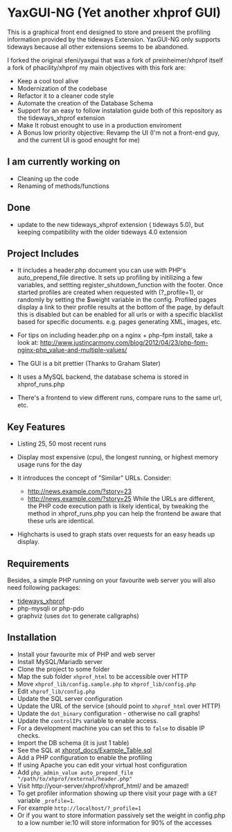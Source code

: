 YaxGUI-NG (Yet another xhprof GUI)
=========

This is a graphical front end designed to store and present the profiling information provided by the tideways Extension.
YaxGUI-NG only supports tideways because all other extensions seems to be abandoned.

I forked the original sfeni/yaxgui that was a fork of preinheimer/xhprof itself a fork of phacility/xhprof
 my main objectives with this fork are:
* Keep a cool tool alive
* Modernization of the codebase 
* Refactor it to a cleaner code style
* Automate the creation of the Database Schema
* Support for an easy to follow instalation guide both of this repository as the tideways_xhprof extension
* Make It robust enought to use in a production enviroment
* A Bonus low priority objective: Revamp the UI (I'm not a front-end guy, and the current UI is good enought for me)



I am currently working on
-----------------

* Cleaning up the code
* Renaming of methods/functions

Done
----

* update to the new tideways_xhprof extension ( tideways 5.0), but keeping compatibility with the older 
tideways 4.0 extension

Project Includes
----------------

* It includes a header.php document you can use with PHP's auto\_prepend\_file directive. 
It sets up profiling by initilizing a few variables, and settting register_shutdown_function with the footer. 
Once started profiles are created when requested with (?\_profile=1), or randomly by setting the $weight variable in the config. 
Profiled pages display a link to their profile results at the bottom of the page, by default this is disabled but can
be enabled for all urls or with a specific blacklist based for specific documents. e.g. pages generating XML, images, etc.

* For tips on including header.php on a nginx + php-fpm install, take a look at: http://www.justincarmony.com/blog/2012/04/23/php-fpm-nginx-php_value-and-multiple-values/

* The GUI is a bit prettier (Thanks to Graham Slater)

* It uses a MySQL backend, the database schema is stored in xhprof\_runs.php 

* There's a frontend to view different runs, compare runs to the same url, etc.

Key Features
-------------

* Listing 25, 50 most recent runs
* Display most expensive (cpu), the longest running, or highest memory usage runs for the day

* It introduces the concept of "Similar" URLs. Consider:
  * http://news.example.com/?story=23
  * http://news.example.com/?story=25
  While the URLs are different, the PHP code execution path is likely identical,
  by tweaking the method in xhprof\_runs.php you can help the frontend be aware
  that these urls are identical.

* Highcharts is used to graph stats over requests for an 
  easy heads up display.

Requirements
------------

Besides, a simple PHP running on your favourite web server you will also need following packages:

* [tideways_xhprof](https://github.com/tideways/php-xhprof-extension)
* php-mysqli or php-pdo
* graphviz (uses `dot` to generate callgraphs)

Installation
-------------

* Install your favourite mix of PHP and web server
* Install MySQL/Mariadb server
* Clone the project to some folder
* Map the sub folder `xhprof_html` to be accessible over HTTP
* Move `xhprof_lib/config.sample.php` to `xhprof_lib/config.php`
* Edit `xhprof_lib/config.php`
 * Update the SQL server configuration
 * Update the URL of the service (should point to `xhprof_html` over HTTP)
 * Update the `dot_binary` configuration - otherwise no call graphs!
 * Update the `controlIPs` variable to enable access.
  * For a development machine you can set this to `false` to disable IP checks.
* Import the DB schema (it is just 1 table)
 * See the SQL at [xhprof_docs/Example_Table.sql](https://raw.githubusercontent.com/rotelok/yaxgui/yaxgui-ng/xhprof_docs/Example_Table.sql)
* Add a PHP configuration to enable the profiling
 * If using Apache you can edit your virtual host configuration
 * Add `php_admin_value auto_prepend_file "/path/to/xhprof/external/header.php"`
* Visit http://your-server/xhprof/xhprof_html/ and be amazed!
 * To get profiler information showing up there visit your page with a `GET` variable `_profile=1`.
 * For example `http://localhost/?_profile=1`
 * Or if you want to store information passively set the weight in config.php to a low number ie:10 will store information for 90% of the accesses
